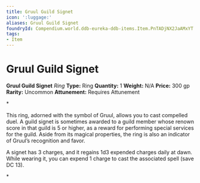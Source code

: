 ```yaml
---
title: Gruul Guild Signet
icon: ':luggage:'
aliases: Gruul Guild Signet
foundryId: Compendium.world.ddb-eureka-ddb-items.Item.PnTADjNX2JaAMxYT
tags:
- Item
---
```


# Gruul Guild Signet

**Gruul Guild Signet**
_Ring_
**Type:** Ring
**Quantity:** 1
**Weight:** N/A
**Price:** 300 gp
**Rarity:** Uncommon
**Attunement:** Requires Attunement

*<p class="Core-Styles_Core-Body">This ring, adorned with the symbol of Gruul, allows you to cast compelled duel. A <span class="Serif-Character-Style_Italic-Serif">guild signet</span> is sometimes awarded to a guild member whose renown score in that guild is 5 or higher, as a reward for performing special services for the guild. Aside from its magical properties, the ring is also an indicator of Gruul’s recognition and favor.</p>
<p class="Core-Styles_Core-Body">A signet has 3 charges, and it regains 1d3 expended charges daily at dawn. While wearing it, you can expend 1 charge to cast the associated spell (save DC 13).</p>*